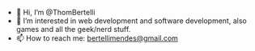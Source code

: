 - 👋 Hi, I’m @ThomBertelli
- 👀 I’m interested in web development and software development, also games and all the geek/nerd stuff.
- 📫 How to reach me: bertellimendes@gmail.com

<!---
ThomBertelli/ThomBertelli is a ✨ special ✨ repository because its `README.md` (this file) appears on your GitHub profile.
You can click the Preview link to take a look at your changes.
--->
